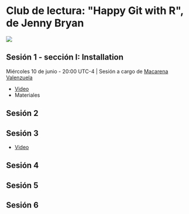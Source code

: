 # Club de lectura: "Happy Git with R", de Jenny Bryan
![](club-de-lectura.png)

## Sesión 1 - sección I: Installation
Miércoles 10 de junio - 20:00 UTC-4 | Sesión a cargo de [Macarena Valenzuela](https://twitter.com/macavalenzuela)

* [Video](https://vimeo.com/427950367)
* Materiales

## Sesión 2

## Sesión 3
* [Video](https://vimeo.com/432356626)

## Sesión 4

## Sesión 5

## Sesión 6
